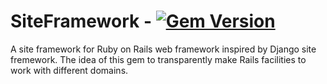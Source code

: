 # SiteFramework - [![Gem Version](https://badge.fury.io/rb/site_framework.png)](http://badge.fury.io/rb/site_framework)

A site framework for Ruby on Rails web framework inspired by Django site fremework. The idea of this gem to transparently make Rails facilities to work with different domains.

